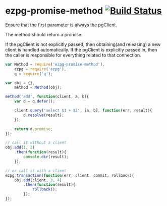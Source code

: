 ezpg-promise-method [![Build Status](https://build.deliveryrelay.com/chevett/ezpg-promise-method/badge)](htts://build.deliveryrelay.com/chevett/ezpg-promise-method)
===================

Ensure that the first parameter is always the pgClient.

The method should return a promise.

If the pgClient is not explicitly passed, then obtaining(and releasing) a new client is handled automatically.  If the pgClient is explicitly passed in, then the caller is responsible for everything related to that connection.

```js
var Method = require('ezpg-promise-method'),
	ezpg = require('ezpg'),
	q = require('q');

var obj = {},
	method = Method(obj);

method('add', function(client, a, b){
	var d = q.defer();

	client.query('select $1 + $2', [a, b], function(err, result){
		d.resolve(result);
	});

	return d.promise;
});

// call it without a client
obj.add(1, 2)
	.then(function(result){
		console.dir(result);
	});

// or call it with a client
ezpg.transaction(function(err, client, commit, rollback){
	obj.add(client, 3, 4)
		.then(function(result){
			rollback();
		});
});
```



